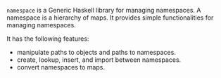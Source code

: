 `namespace` is a Generic Haskell library for managing namespaces.
A namespace is a hierarchy of maps.
It provides simple functionalities for managing namespaces.

It has the following features:
* manipulate paths to objects and paths to namespaces.
* create, lookup, insert, and import between namespaces.
* convert namespaces to maps.
